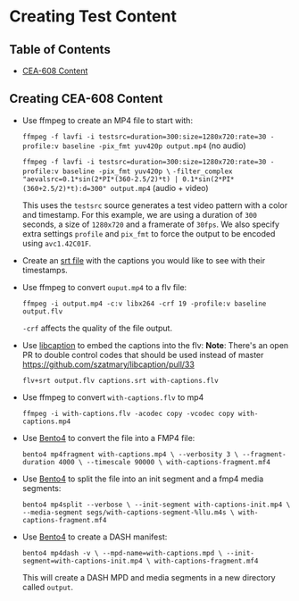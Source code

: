 # Creating Test Content

## Table of Contents

- [CEA-608 Content](#creating-cea-608-content)

## Creating CEA-608 Content

- Use ffmpeg to create an MP4 file to start with:

  `ffmpeg -f lavfi -i testsrc=duration=300:size=1280x720:rate=30 -profile:v baseline -pix_fmt yuv420p output.mp4` (no audio)
  
   `ffmpeg -f lavfi -i testsrc=duration=300:size=1280x720:rate=30 -profile:v baseline -pix_fmt yuv420p \`
   `-filter_complex "aevalsrc=0.1*sin(2*PI*(360-2.5/2)*t) | 0.1*sin(2*PI*(360+2.5/2)*t):d=300" output.mp4` (audio + video)

  This uses the `testsrc` source generates a test video pattern with a color and timestamp. For this example, we are using a duration of `300` seconds, a size of `1280x720` and a framerate of `30fps`. We also specify extra settings `profile` and `pix_fmt` to force the output to be encoded using `avc1.42C01F`.

- Create an [srt file](#srt) with the captions you would like to see with their timestamps.

- Use ffmpeg to convert `ouput.mp4` to a flv file:

  `ffmpeg -i output.mp4 -c:v libx264 -crf 19 -profile:v baseline output.flv`

  `-crf` affects the quality of the file output.

- Use [libcaption](#libcaption) to embed the captions into the flv:
**Note**: There's an open PR to double control codes that should be used instead of master https://github.com/szatmary/libcaption/pull/33 

  `flv+srt output.flv captions.srt with-captions.flv`

- Use ffmpeg to convert `with-captions.flv` to mp4

  `ffmpeg -i with-captions.flv -acodec copy -vcodec copy with-captions.mp4`

- Use [Bento4](#bento4) to convert the file into a FMP4 file:

  `bento4 mp4fragment with-captions.mp4 \
    --verbosity 3 \
    --fragment-duration 4000 \
    --timescale 90000 \
    with-captions-fragment.mf4`

- Use [Bento4](#bento4) to split the file into an init segment and a fmp4 media segments:

  `bento4 mp4split --verbose \
    --init-segment with-captions-init.mp4 \
    --media-segment segs/with-captions-segment-%llu.m4s \
    with-captions-fragment.mf4`

- Use [Bento4](#bento4) to create a DASH manifest:

  `bento4 mp4dash -v \
    --mpd-name=with-captions.mpd \
    --init-segment=with-captions-init.mp4 \
    with-captions-fragment.mf4`

  This will create a DASH MPD and media segments in a new directory called `output`.


[srt]: https://en.wikipedia.org/wiki/SubRip#SubRip_text_file_format
[libcaption]: https://github.com/szatmary/libcaption
[bento4]: https://www.bento4.com/documentation/
